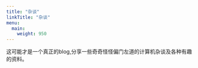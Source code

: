 ```yaml
---
title: "杂谈"
linkTitle: "杂谈"
menu:
  main:
    weight: 950
---
```

这可能才是一个真正的blog,分享一些奇奇怪怪偏门左道的计算机杂谈及各种有趣的资料。